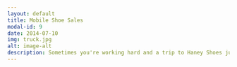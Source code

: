 ```yaml
---
layout: default
title: Mobile Shoe Sales
modal-id: 9
date: 2014-07-10
img: truck.jpg
alt: image-alt
description: Sometimes you're working hard and a trip to Haney Shoes just doesn't work out. Our Red Wing Shoemobile program provides mobile truck visits to workplaces around the region with individual measured fitting and a 15% discount on all safety styles. Our mobile truck is stocked with the Midwest's largest selection of safety footwear including composite toe, metatarsal guard, puncture-resistant, and fire-resistant styles from brands like Red Wing, Irish Setter, Worx, Keen, Timberland, Carolina, Wolverine, Dr. Marten's, Nautilus, Reebok, and New Balance. We also bring Carhartt workwear, socks, care accessories, and more. And if we don't have what you're looking for, we'll order and deliver. Some might say we're stuck in the past, but we've never been stuck in one place.
---
```

